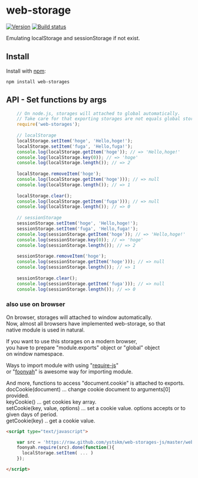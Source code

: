 # web-storage
  
[![Version](https://badge.fury.io/js/web-storages.png)](https://npmjs.org/package/web-storages)
[![Build status](https://travis-ci.org/ystskm/web-storages-js.png)](https://travis-ci.org/ystskm/web-storages-js)  
  
Emulating localStorage and sessionStorage if not exist. 

## Install

Install with [npm](http://npmjs.org/):

    npm install web-storages
    
## API - Set functions by args

```js
    // On node.js, storages will attached to global automatically.
    // Take care for that exporting storages are not equals global storages.
    require('web-storages');
    
    // localStorage
    localStorage.setItem('hoge', 'Hello,hoge!');
    localStorage.setItem('fuga', 'Hello,fuga!');
    console.log(localStorage.getItem('hoge')); // => 'Hello,hoge!'
    console.log(localStorage.key(0)); // => 'hoge'
    console.log(localStorage.length()); // => 2
    
    localStorage.removeItem('hoge');
    console.log(localStorage.getItem('hoge'))); // => null
    console.log(localStorage.length()); // => 1
    
    localStorage.clear();
    console.log(localStorage.getItem('fuga'))); // => null
    console.log(localStorage.length()); // => 0
    
    // sessionStorage
    sessionStorage.setItem('hoge', 'Hello,hoge!');
    sessionStorage.setItem('fuga', 'Hello,fuga!');
    console.log(sessionStorage.getItem('hoge')); // => 'Hello,hoge!'
    console.log(sessionStorage.key(0)); // => 'hoge'
    console.log(sessionStorage.length()); // => 2
    
    sessionStorage.removeItem('hoge');
    console.log(sessionStorage.getItem('hoge'))); // => null
    console.log(sessionStorage.length()); // => 1
    
    sessionStorage.clear();
    console.log(sessionStorage.getItem('fuga'))); // => null
    console.log(sessionStorage.length()); // => 0
```
    
### also use on browser
  
On browser, storages will attached to window automatically.  
Now, almost all browsers have implemented web-storage, so that  
native module is used in natural.  
  
If you want to use this storages on a modern browser,  
you have to prepare "module.exports" object or "global" object  
on window namespace.  
  
Ways to import module with using "[require-js](http://requirejs.org/)"  
or "[foonyah](http://liberty-technology.biz/foonyahstation/docs/)" is awesome way for importing module.
  
And more, functions to access "document.cookie" is attached to exports.  
docCookie(document) ... change cookie document to arguments[0] provided.  
keyCookie() ... get cookies key array.  
setCookie(key, value, options) ... set a cookie value. options accepts <Object> or <Number> to given days of period.  
getCookie(key) .. get a cookie value.  
  
```html
<script type="text/javascript">

    var src = 'https://raw.github.com/ystskm/web-storages-js/master/web-storages.js';
    foonyah.require(src).done(function(){
      localStorage.setItem( ... )
    });

</script>
```


